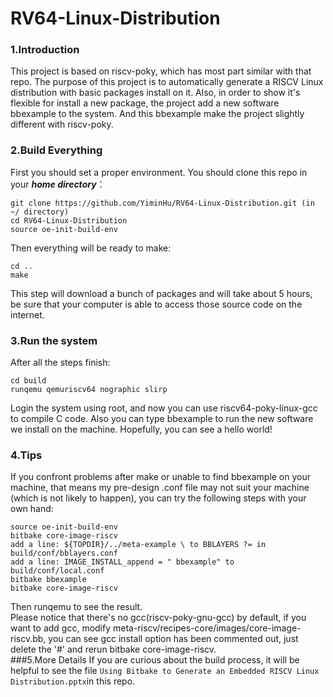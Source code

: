 # RV64-Linux-Distribution

### 1.Introduction

This project is based on riscv-poky, which has most part similar with that repo. The purpose of this project is to automatically generate a RISCV Linux distribution with basic packages install on it. Also, in order to show it's flexible for install a new package, the project add a new software bbexample to the system. And this bbexample make the project slightly different with riscv-poky.



### 2.Build Everything



First you should set a proper environment. You should clone this repo in your ***home directory***：

```
git clone https://github.com/YiminHu/RV64-Linux-Distribution.git (in ~/ directory)
cd RV64-Linux-Distribution
source oe-init-build-env
```

Then everything will be ready to make:

```
cd ..
make
```

This step will download a bunch of packages and will take about 5 hours, be sure that your computer is able to access those source code on the internet.



### 3.Run the system

After all the steps finish:

```
cd build
runqemu qemuriscv64 nographic slirp
```

Login the system using root, and now you can use riscv64-poky-linux-gcc to compile C code. Also you can type bbexample to run the new software we install on the machine. Hopefully, you can see a hello world!



### 4.Tips

If you confront problems after make or unable to find bbexample on your machine, that means my pre-design .conf file may not suit your machine (which is not likely to happen), you can try the following steps with your own hand:

```
source oe-init-build-env
bitbake core-image-riscv
add a line: ${TOPDIR}/../meta-example \ to BBLAYERS ?= in build/conf/bblayers.conf
add a line: IMAGE_INSTALL_append = " bbexample" to build/conf/local.conf
bitbake bbexample
bitbake core-image-riscv
```  
Then runqemu to see the result.  
Please notice that there's no gcc(riscv-poky-gnu-gcc) by default, if you want to add gcc, modify meta-riscv/recipes-core/images/core-image-riscv.bb, you can see gcc install option has been commented out, just delete the '#' and rerun bitbake core-image-riscv.  
###5.More Details
If you are curious about the build process, it will be helpful to see the file ```Using Bitbake to Generate an Embedded RISCV Linux Distribution.pptx```in this repo.
